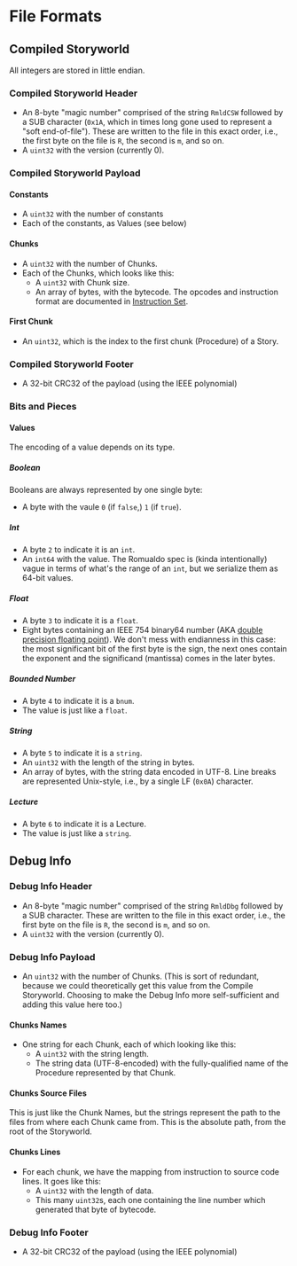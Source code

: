 # File Formats

## Compiled Storyworld

All integers are stored in little endian.

### Compiled Storyworld Header

* An 8-byte "magic number" comprised of the string `RmldCSW` followed by a SUB
  character (`0x1A`, which in times long gone used to represent a "soft
  end-of-file"). These are written to the file in this exact order, i.e., the
  first byte on the file is `R`, the second is `m`, and so on.
* A `uint32` with the version (currently 0).

### Compiled Storyworld Payload

#### Constants

* A `uint32` with the number of constants
* Each of the constants, as Values (see below)

#### Chunks

* A `uint32` with the number of Chunks.
* Each of the Chunks, which looks like this:
    * A `uint32` with Chunk size.
    * An array of bytes, with the bytecode. The opcodes and instruction format
      are documented in [Instruction Set](instruction_set.md).

#### First Chunk

* An `uint32`, which is the index to the first chunk (Procedure) of a Story.

### Compiled Storyworld Footer

* A 32-bit CRC32 of the payload (using the IEEE polynomial)

### Bits and Pieces

#### Values

The encoding of a value depends on its type.

##### Boolean

Booleans are always represented by one single byte:

* A byte with the vaule `0` (if `false`,) `1` (if `true`).

##### Int

* A byte `2` to indicate it is an `int`.
* An `int64` with the value. The Romualdo spec is (kinda intentionally) vague in
  terms of what's the range of an `int`, but we serialize them as 64-bit values.

##### Float

* A byte `3` to indicate it is a `float`.
* Eight bytes containing an IEEE 754 binary64 number (AKA [double precision
  floating
  point](https://en.wikipedia.org/wiki/Double-precision_floating-point_format)).
  We don't mess with endianness in this case: the most significant bit of the
  first byte is the sign, the next ones contain the exponent and the significand
  (mantissa) comes in the later bytes.

##### Bounded Number

* A byte `4` to indicate it is a `bnum`.
* The value is just like a `float`.

##### String

* A byte `5` to indicate it is a `string`.
* An `uint32` with the length of the string in bytes.
* An array of bytes, with the string data encoded in UTF-8. Line breaks are
  represented Unix-style, i.e., by a single LF (`0x0A`) character.

##### Lecture

* A byte `6` to indicate it is a Lecture.
* The value is just like a `string`.

## Debug Info

### Debug Info Header

* An 8-byte "magic number" comprised of the string `RmldDbg` followed by a SUB
  character. These are written to the file in this exact order, i.e., the
  first byte on the file is `R`, the second is `m`, and so on.
* A `uint32` with the version (currently 0).

### Debug Info Payload

* An `uint32` with the number of Chunks. (This is sort of redundant, because we
  could theoretically get this value from the Compile Storyworld. Choosing to
  make the Debug Info more self-sufficient and adding this value here too.)

#### Chunks Names

* One string for each Chunk, each of which looking like this:
    * A `uint32` with the string length.
    * The string data (UTF-8-encoded) with the fully-qualified name of the
      Procedure represented by that Chunk.

#### Chunks Source Files

This is just like the Chunk Names, but the strings represent the path to the
files from where each Chunk came from. This is the absolute path, from the root
of the Storyworld.

#### Chunks Lines

* For each chunk, we have the mapping from instruction to source code lines. It
  goes like this:
    * A `uint32` with the length of data.
    * This many `uint32`s, each one containing the line number which generated
      that byte of bytecode.

### Debug Info Footer

* A 32-bit CRC32 of the payload (using the IEEE polynomial)
